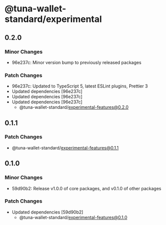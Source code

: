 # @tuna-wallet-standard/experimental

## 0.2.0

### Minor Changes

-   96e237c: Minor version bump to previously released packages

### Patch Changes

-   96e237c: Updated to TypeScript 5, latest ESLint plugins, Prettier 3
-   Updated dependencies [96e237c]
-   Updated dependencies [96e237c]
-   Updated dependencies [96e237c]
    -   @tuna-wallet-standard/experimental-features@0.2.0

## 0.1.1

### Patch Changes

-   @tuna-wallet-standard/experimental-features@0.1.1

## 0.1.0

### Minor Changes

-   59d90b2: Release v1.0.0 of core packages, and v0.1.0 of other packages

### Patch Changes

-   Updated dependencies [59d90b2]
    -   @tuna-wallet-standard/experimental-features@0.1.0
